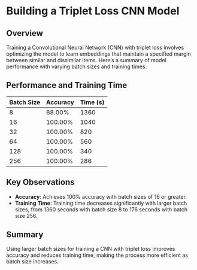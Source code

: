 # Building a Triplet Loss CNN Model

## Overview

Training a Convolutional Neural Network (CNN) with triplet loss involves optimizing the model to learn embeddings that maintain a specified margin between similar and dissimilar items. Here’s a summary of model performance with varying batch sizes and training times.

## Performance and Training Time

| Batch Size | Accuracy | Time (s) |
|-------------|----------|----------|
| 8           | 88.00%   | 1360     |
| 16          | 100.00%  | 1040     |
| 32          | 100.00%  | 820      |
| 64          | 100.00%  | 560      |
| 128         | 100.00%  | 340      |
| 256         | 100.00%  | 286      |

## Key Observations

- **Accuracy**: Achieves 100% accuracy with batch sizes of 16 or greater.
- **Training Time**: Training time decreases significantly with larger batch sizes, from 1360 seconds with batch size 8 to 176 seconds with batch size 256.

## Summary

Using larger batch sizes for training a CNN with triplet loss improves accuracy and reduces training time, making the process more efficient as batch size increases.
